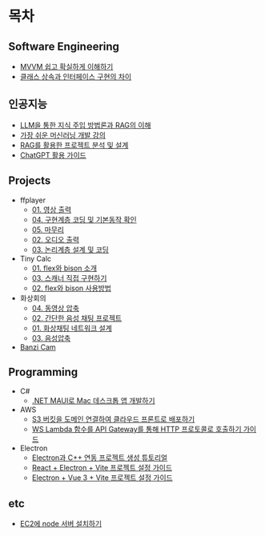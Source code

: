 # 목차


## Software Engineering

* [MVVM 쉽고 확실하게 이해하기](./Software%20Engineering/MVVM%20%EC%89%BD%EA%B3%A0%20%ED%99%95%EC%8B%A4%ED%95%98%EA%B2%8C%20%EC%9D%B4%ED%95%B4%ED%95%98%EA%B8%B0/README.md)
* [클래스 상속과 인터페이스 구현의 차이](./Software%20Engineering/%ED%81%B4%EB%9E%98%EC%8A%A4%20%EC%83%81%EC%86%8D%EA%B3%BC%20%EC%9D%B8%ED%84%B0%ED%8E%98%EC%9D%B4%EC%8A%A4%20%EA%B5%AC%ED%98%84%EC%9D%98%20%EC%B0%A8%EC%9D%B4/README.md)

## 인공지능

* [LLM을 통한 지식 주입 방법론과 RAG의 이해](./%EC%9D%B8%EA%B3%B5%EC%A7%80%EB%8A%A5/LLM%EC%9D%84%20%ED%86%B5%ED%95%9C%20%EC%A7%80%EC%8B%9D%20%EC%A3%BC%EC%9E%85%20%EB%B0%A9%EB%B2%95%EB%A1%A0%EA%B3%BC%20RAG%EC%9D%98%20%EC%9D%B4%ED%95%B4/README.md)
* [가장 쉬운 머신러닝 개발 강의](./%EC%9D%B8%EA%B3%B5%EC%A7%80%EB%8A%A5/%EA%B0%80%EC%9E%A5%20%EC%89%AC%EC%9A%B4%20%EB%A8%B8%EC%8B%A0%EB%9F%AC%EB%8B%9D%20%EA%B0%9C%EB%B0%9C%20%EA%B0%95%EC%9D%98/README.md)
* [RAG를 활용한 프로젝트 분석 및 설계](./%EC%9D%B8%EA%B3%B5%EC%A7%80%EB%8A%A5/RAG%EB%A5%BC%20%ED%99%9C%EC%9A%A9%ED%95%9C%20%ED%94%84%EB%A1%9C%EC%A0%9D%ED%8A%B8%20%EB%B6%84%EC%84%9D%20%EB%B0%8F%20%EC%84%A4%EA%B3%84/README.md)
* [ChatGPT 활용 가이드](./%EC%9D%B8%EA%B3%B5%EC%A7%80%EB%8A%A5/ChatGPT%20%ED%99%9C%EC%9A%A9%20%EA%B0%80%EC%9D%B4%EB%93%9C/README.md)

## Projects

* ffplayer
  * [01. 영상 출력](./Projects/ffplayer/01.%20%EC%98%81%EC%83%81%20%EC%B6%9C%EB%A0%A5/README.md)
  * [04. 구현계층 코딩 및 기본동작 확인](./Projects/ffplayer/04.%20%EA%B5%AC%ED%98%84%EA%B3%84%EC%B8%B5%20%EC%BD%94%EB%94%A9%20%EB%B0%8F%20%EA%B8%B0%EB%B3%B8%EB%8F%99%EC%9E%91%20%ED%99%95%EC%9D%B8/README.md)
  * [05. 마무리](./Projects/ffplayer/05.%20%EB%A7%88%EB%AC%B4%EB%A6%AC/README.md)
  * [02. 오디오 출력](./Projects/ffplayer/02.%20%EC%98%A4%EB%94%94%EC%98%A4%20%EC%B6%9C%EB%A0%A5/README.md)
  * [03. 논리계층 설계 및 코딩](./Projects/ffplayer/03.%20%EB%85%BC%EB%A6%AC%EA%B3%84%EC%B8%B5%20%EC%84%A4%EA%B3%84%20%EB%B0%8F%20%EC%BD%94%EB%94%A9/README.md)
* Tiny Calc
  * [01. flex와 bison 소개](./Projects/Tiny%20Calc/01.%20flex%EC%99%80%20bison%20%EC%86%8C%EA%B0%9C/README.md)
  * [03. 스캐너 직접 구현하기](./Projects/Tiny%20Calc/03.%20%EC%8A%A4%EC%BA%90%EB%84%88%20%EC%A7%81%EC%A0%91%20%EA%B5%AC%ED%98%84%ED%95%98%EA%B8%B0/README.md)
  * [02. flex와 bison 사용방법](./Projects/Tiny%20Calc/02.%20flex%EC%99%80%20bison%20%EC%82%AC%EC%9A%A9%EB%B0%A9%EB%B2%95/README.md)
* 화상회의
  * [04. 동영상 압축](./Projects/%ED%99%94%EC%83%81%ED%9A%8C%EC%9D%98/04.%20%EB%8F%99%EC%98%81%EC%83%81%20%EC%95%95%EC%B6%95/README.md)
  * [02. 간단한 음성 채팅 프로젝트](./Projects/%ED%99%94%EC%83%81%ED%9A%8C%EC%9D%98/02.%20%EA%B0%84%EB%8B%A8%ED%95%9C%20%EC%9D%8C%EC%84%B1%20%EC%B1%84%ED%8C%85%20%ED%94%84%EB%A1%9C%EC%A0%9D%ED%8A%B8/README.md)
  * [01. 화상채팅 네트워크 설계](./Projects/%ED%99%94%EC%83%81%ED%9A%8C%EC%9D%98/01.%20%ED%99%94%EC%83%81%EC%B1%84%ED%8C%85%20%EB%84%A4%ED%8A%B8%EC%9B%8C%ED%81%AC%20%EC%84%A4%EA%B3%84/README.md)
  * [03. 음성압축](./Projects/%ED%99%94%EC%83%81%ED%9A%8C%EC%9D%98/03.%20%EC%9D%8C%EC%84%B1%EC%95%95%EC%B6%95/README.md)
* [Banzi Cam](./Projects/Banzi%20Cam/README.md)

## Programming

* C#
  * [.NET MAUI로 Mac 데스크톱 앱 개발하기](./Programming/C%23/.NET%20MAUI%EB%A1%9C%20Mac%20%EB%8D%B0%EC%8A%A4%ED%81%AC%ED%86%B1%20%EC%95%B1%20%EA%B0%9C%EB%B0%9C%ED%95%98%EA%B8%B0/README.md)
* AWS
  * [S3 버킷을 도메인 연결하여 클라우드 프론트로 배포하기](./Programming/AWS/S3%20%EB%B2%84%ED%82%B7%EC%9D%84%20%EB%8F%84%EB%A9%94%EC%9D%B8%20%EC%97%B0%EA%B2%B0%ED%95%98%EC%97%AC%20%ED%81%B4%EB%9D%BC%EC%9A%B0%EB%93%9C%20%ED%94%84%EB%A1%A0%ED%8A%B8%EB%A1%9C%20%EB%B0%B0%ED%8F%AC%ED%95%98%EA%B8%B0/README.md)
  * [WS Lambda 함수를 API Gateway를 통해 HTTP 프로토콜로 호출하기 가이드](./Programming/AWS/WS%20Lambda%20%ED%95%A8%EC%88%98%EB%A5%BC%20API%20Gateway%EB%A5%BC%20%ED%86%B5%ED%95%B4%20HTTP%20%ED%94%84%EB%A1%9C%ED%86%A0%EC%BD%9C%EB%A1%9C%20%ED%98%B8%EC%B6%9C%ED%95%98%EA%B8%B0%20%EA%B0%80%EC%9D%B4%EB%93%9C/README.md)
* Electron
  * [Electron과 C++ 연동 프로젝트 생성 튜토리얼](./Programming/Electron/Electron%EA%B3%BC%20C%2B%2B%20%EC%97%B0%EB%8F%99%20%ED%94%84%EB%A1%9C%EC%A0%9D%ED%8A%B8%20%EC%83%9D%EC%84%B1%20%ED%8A%9C%ED%86%A0%EB%A6%AC%EC%96%BC/README.md)
  * [React + Electron + Vite 프로젝트 설정 가이드](./Programming/Electron/React%20%2B%20Electron%20%2B%20Vite%20%ED%94%84%EB%A1%9C%EC%A0%9D%ED%8A%B8%20%EC%84%A4%EC%A0%95%20%EA%B0%80%EC%9D%B4%EB%93%9C/README.md)
  * [Electron + Vue 3 + Vite 프로젝트 설정 가이드](./Programming/Electron/Electron%20%2B%20Vue%203%20%2B%20Vite%20%ED%94%84%EB%A1%9C%EC%A0%9D%ED%8A%B8%20%EC%84%A4%EC%A0%95%20%EA%B0%80%EC%9D%B4%EB%93%9C/README.md)

## etc

* [EC2에 node 서버 설치하기](./etc/EC2%EC%97%90%20node%20%EC%84%9C%EB%B2%84%20%EC%84%A4%EC%B9%98%ED%95%98%EA%B8%B0/README.md)
